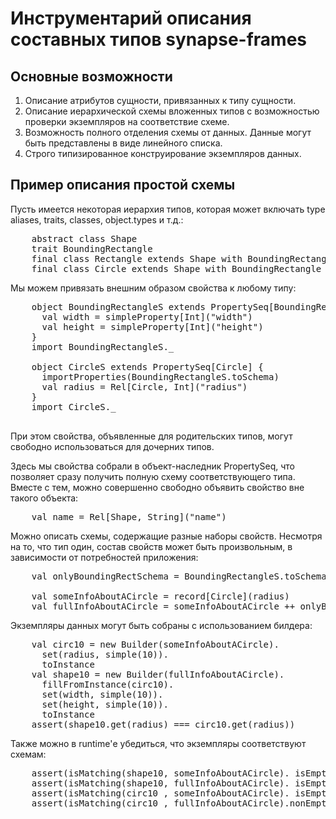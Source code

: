 Инструментарий описания составных типов synapse-frames
======================================================

Основные возможности
--------------------

1. Описание атрибутов сущности, привязанных к типу сущности. 
2. Описание иерархической схемы вложенных типов с возможностью проверки экземпляров на соответствие схеме.
3. Возможность полного отделения схемы от данных. Данные могут быть представлены в виде линейного списка.
4. Строго типизированное конструирование экземпляров данных. 
 
Пример описания простой схемы
-----------------------------

Пусть имеется некоторая иерархия типов, которая может включать type aliases, traits, classes, object.types
и т.д.:

<pre>
    abstract class Shape
    trait BoundingRectangle
    final class Rectangle extends Shape with BoundingRectangle
    final class Circle extends Shape with BoundingRectangle
</pre>

Мы можем привязать внешним образом свойства к любому типу:
<pre>
    object BoundingRectangleS extends PropertySeq[BoundingRectangle] {
      val width = simpleProperty[Int]("width")
      val height = simpleProperty[Int]("height")
    }
    import BoundingRectangleS._

    object CircleS extends PropertySeq[Circle] {
      importProperties(BoundingRectangleS.toSchema)
      val radius = Rel[Circle, Int]("radius")
    }
    import CircleS._

</pre>
При этом свойства, объявленные для родительских типов, могут свободно использоваться для дочерних типов.

Здесь мы свойства собрали в объект-наследник PropertySeq, что позволяет сразу получить полную 
схему соответствующего типа. Вместе с тем, можно совершенно свободно объявить свойство вне такого объекта:
<pre>
    val name = Rel[Shape, String]("name")
</pre>


Можно описать схемы, содержащие разные наборы свойств. Несмотря на то, что тип один, состав свойств 
может быть произвольным, в зависимости от потребностей приложения:  
<pre>
    val onlyBoundingRectSchema = BoundingRectangleS.toSchema
    
    val someInfoAboutACircle = record[Circle](radius)
    val fullInfoAboutACircle = someInfoAboutACircle ++ onlyBoundingRectSchema
</pre>

Экземпляры данных могут быть собраны с использованием билдера:
<pre>
    val circ10 = new Builder(someInfoAboutACircle).
      set(radius, simple(10)).
      toInstance
    val shape10 = new Builder(fullInfoAboutACircle).
      fillFromInstance(circ10).
      set(width, simple(10)).
      set(height, simple(10)).
      toInstance
    assert(shape10.get(radius) === circ10.get(radius))
</pre>

Также можно в runtime'е убедиться, что экземпляры соответствуют схемам:
<pre>
    assert(isMatching(shape10, someInfoAboutACircle). isEmpty)
    assert(isMatching(shape10, fullInfoAboutACircle). isEmpty)
    assert(isMatching(circ10 , someInfoAboutACircle). isEmpty)
    assert(isMatching(circ10 , fullInfoAboutACircle).nonEmpty)
</pre>

